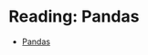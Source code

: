 # Reading: Pandas

- [Pandas](https://cf-courses-data.s3.us.cloud-object-storage.appdomain.cloud/IBMDeveloperSkillsNetwork-PY0101EN-SkillsNetwork/labs/Module_4/Reading_Pandas.md.html?origin=www.coursera.org)
